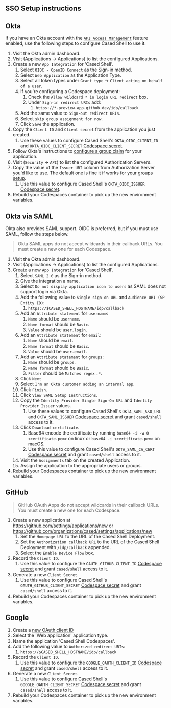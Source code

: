 ## SSO Setup instructions

## Okta

If you have an Okta account with the [`API Access Management`](https://developer.okta.com/docs/concepts/api-access-management/) feature enabled, use the following steps to configure Cased Shell to use it.

1. Visit the Okta admin dashboard.
1. Visit (Applications -> Applications) to list the configured Applications.
1. Create a new `App Integration` for 'Cased Shell'.
    1. Select `OIDC - OpenID Connect` as the Sign-in method.
    1. Select `Web Application` as the Application Type.
    1. Select all token types under `Grant type` -> `Client acting on behalf of a user`.
    1. If you're configuring a Codespace deployment:
        1. Check the `Allow wildcard * in login URI redirect` box.
        1. Under `Sign-in redirect URIs` add:
            1. `https://*.preview.app.github.dev/idp/callback`
    1. Add the same value to `Sign-out redirect URIs`.
    1. Select `skip group assignment for now`.
    1. Click `Save` the application.
1. Copy the `Client ID` and `Client secret` from the application you just created.
    1. Use these values to configure Cased Shell's `OKTA_OIDC_CLIENT_ID` and `OKTA_OIDC_CLIENT_SECRET` [Codespace secret](https://github.com/cased/shell/settings/secrets/codespaces).
1. Follow Okta's instructions to [configure a group claim](https://developer.okta.com/docs/guides/customize-tokens-groups-claim/main/) for your application. 
1. Visit (`Security` -> `API`) to list the configured Authorization Servers.
1. Copy the value of the `Issuer URI` column from Authorization Server you'd like to use. The default one is fine it if works for your [groups setup](https://developer.okta.com/docs/guides/customize-tokens-groups-claim/main/).
    1. Use this value to configure Cased Shell's `OKTA_OIDC_ISSUER` [Codespace secret](https://github.com/cased/shell/settings/secrets/codespaces).
1. Rebuild your Codespaces container to pick up the new environment variables.

## Okta via SAML

Okta also provides SAML support. OIDC is preferred, but if you must use SAML, follow the steps below.

> Okta SAML apps do not accept wildcards in their callback URLs. You must create a new one for each Codespace.

1. Visit the Okta admin dashboard.
1. Visit (Applications -> Applications) to list the configured Applications.
1. Create a new `App Integration` for 'Cased Shell'.
    1. Select `SAML 2.0` as the Sign-in method.
    1. Give the integration a name.
    1. Select `Do not display application icon to users` as SAML does not support login via Okta.
    1. Add the following value to `Single sign on URL` and `Audience URI (SP Entity ID)`:
        1. `https://$CASED_SHELL_HOSTNAME/idp/callback`
    1. Add an `Attribute statement` for `username`:
        1. `Name` should be `username`.
        1. `Name format` should be `Basic`.
        1. `Value` should be `user.login`.
    1. Add an `Attribute statement` for `email`:
        1. `Name` should be `email`.
        1. `Name format` should be `Basic`.
        1. `Value` should be `user.email`.
    1. Add an `Attribute statement` for `groups`:
        1. `Name` should be `groups`.
        1. `Name format` should be `Basic`.
        1. `Filter` should be `Matches regex` `.*`.
    1. Click `Next`
    1. Select `I'm an Okta customer adding an internal app`.
    1. Click `Finish`.
    1. Click `View SAML Setup Instructions`.
    1. Copy the `Identity Provider Single Sign-On URL` and `Identity Provider Issuer` values.
        1. Use these values to configure Cased Shell's `OKTA_SAML_SSO_URL` and `OKTA_SAML_ISSUER` [Codespace secret](https://github.com/settings/codespaces) and grant `cased/shell` access to it.
    1. Click `Download certificate`.
        1. Base64 encode the certificate by running `base64 -i -w 0 <certificate.pem>` on linux or `base64 -i <certificate.pem>` on macOS.
        1. Use this value to configure Cased Shell's `OKTA_SAML_CA_CERT` [Codespace secret](https://github.com/settings/codespaces) and grant `cased/shell` access to it.
    1. Visit the `Assigmnents` tab on the created Application.
    1. Assign the application to the appropriate users or groups.
1. Rebuild your Codespaces container to pick up the new environment variables.

## GitHub

> GitHub OAuth Apps do not accept wildcards in their callback URLs. You must create a new one for each Codespace.

1. Create a new application at https://github.com/settings/applications/new or https://github.com/organizations/cased/settings/applications/new
    1. Set the `Homepage URL` to the URL of the Cased Shell Deployment.
    1. Set the `Authorization callback URL` to the URL of the Cased Shell Deployment with `/idp/callback` appended.
    1. Select the `Enable Device Flow` box.
1. Record the `Client ID`.
    1. Use this value to configure the `OAUTH_GITHUB_CLIENT_ID` [Codespace secret](https://github.com/settings/codespaces) and grant `cased/shell` access to it.
1. Generate a new `Client Secret`.
    1. Use this value to configure Cased Shell's `OAUTH_GITHUB_CLIENT_SECRET` [Codespace secret](https://github.com/settings/codespaces) and grant `cased/shell` access to it.
1. Rebuild your Codespaces container to pick up the new environment variables.

## Google

1. Create a [new OAuth client ID](https://console.cloud.google.com/apis/credentials/oauthclient)
2. Select the 'Web application' application type.
3. Name the application 'Cased Shell Codespaces'.
4. Add the following value to `Authorized redirect URIs`:
    1. `https://$CASED_SHELL_HOSTNAME/idp/callback`
1. Record the `Client ID`.
    1. Use this value to configure the `GOOGLE_OAUTH_CLIENT_ID` [Codespace secret](https://github.com/settings/codespaces) and grant `cased/shell` access to it.
1. Generate a new `Client Secret`.
    1. Use this value to configure Cased Shell's `GOOGLE_OAUTH_CLIENT_SECRET` [Codespace secret](https://github.com/settings/codespaces) and grant `cased/shell` access to it.
1. Rebuild your Codespaces container to pick up the new environment variables.